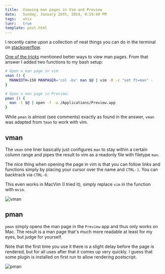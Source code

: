 ```yaml
---
title:  Viewing man pages in Vim and Preview
date:   Sunday, January 26th, 2014, 9:19:49 PM
tags:   unix
lunr:   true
template: post.html
---
```

I recently came upon a collection of neat things you can do in the terminal on
[stackoverflow](http://apple.stackexchange.com/questions/5435/got-any-tips-or-tricks-for-terminal-in-mac-os-x).

[One of the *tricks*](http://apple.stackexchange.com/a/5461) mentioned better ways to view man pages. From that answer I
added two functions to my bash setup:

```sh
# Open a man page in vim
vman () {
  MANWIDTH=150 MANPAGER='col -bx' man $@ | vim -R -c "set ft=man" -
}

# Open a man page in Preview:
pman () {
  man -t $@ | open -f -a /Applications/Preview.app
}

```

While `pman` is almost (see comments) exactly as found in the answer, `vman` was adapted from `tman` to work with vim.

## vman

The `vman` one liner basically just configures `man` to stay within a certain column range and pipes the result to vim
as a readonly file with filetype `man`.

The nice thing when opening the page in vim is that you can follow links and functions simply by placing your cursor
over the name and `CTRL-]`. You can backtrack via `CTRL-O`.

This even works in MacVim (I tried it), simply replace `vim` in the function with `mvim`.

![vman](https://raw.github.com/thlorenz/thlorenz.com-blog/master/assets/images/vman.gif)

## pman

`pman` simply opens the man page in the `Preview` app and thus only works on Mac. The result is a man page that's much
more readable at least for my eyes, but judge for yourself.

Note that the first time you use it there is a slight delay before the page is rendered, but for all uses after that it
comes up very quickly. I guess that some plugin is installed on first run to allow rendering postscript.

![pman](https://raw.github.com/thlorenz/thlorenz.com-blog/master/assets/images/pman.png)
